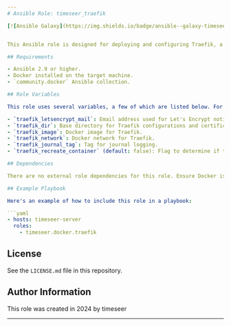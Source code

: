 ```yaml
---
# Ansible Role: timeseer_traefik

[![Ansible Galaxy](https://img.shields.io/badge/ansible--galaxy-timeseer_traefik-yellow.svg)](https://galaxy.ansible.com/user/timeseer_reverse_proxy)


This Ansible role is designed for deploying and configuring Traefik, a modern HTTP reverse proxy and load balancer, with a focus on integrating Let's Encrypt for SSL/TLS certificates. It includes tasks for checking prerequisites, preparing directories, templating configuration files, and running Traefik in a Docker container.

## Requirements

- Ansible 2.9 or higher.
- Docker installed on the target machine.
- `community.docker` Ansible collection.

## Role Variables

This role uses several variables, a few of which are listed below. For complete details, see `defaults/main.yml`:

- `traefik_letsencrypt_mail`: Email address used for Let's Encrypt notifications. This is a mandatory variable.
- `traefik_dir`: Base directory for Traefik configurations and certificates.
- `traefik_image`: Docker image for Traefik.
- `traefik_network`: Docker network for Traefik.
- `traefik_journal_tag`: Tag for journal logging.
- `traefik_recreate_container` (default: false): Flag to determine if the Traefik container should be recreated on playbook runs.

## Dependencies

There are no external role dependencies for this role. Ensure Docker is properly installed and configured on the target hosts.

## Example Playbook

Here's an example of how to include this role in a playbook:

```yaml
- hosts: timeseer-server
  roles:
    - timeseer.docker.traefik
```

## License

See the `LICENSE.md` file in this repository.

## Author Information

This role was created in 2024 by timeseer

---
```

